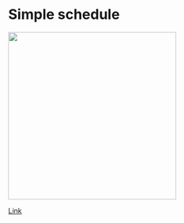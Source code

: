 # Simple schedule

<img width="340" src="https://repository-images.githubusercontent.com/323439297/e0769a80-6171-11eb-8441-ac596bb9306c"/>

[Link](http://ctrl-f5.ru/simple-schedule/public/)

